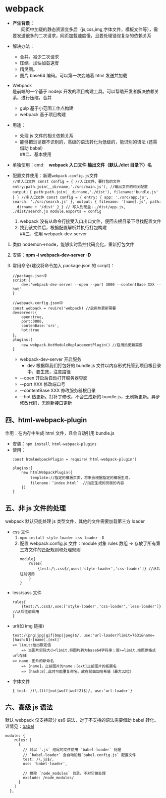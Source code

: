 # webpack

- **产生背景：**  
  　　网页中加载的静态资源变多后（js,css,img,字体文件，模板文件等），需要发送很多的二次请求，网页加载速度慢，且要处理错综复杂的依赖关系
- 解决办法：
  - 合并。减少二次请求
  - 压缩。加快加载速度
  - 精灵图。
  - 图片 base64 编码。可以第一次变随着 html 发送并加载
- Webpack  
  是前端的一个基于 nodejs 开发的项目构建工具。可以帮助开发者解决依赖关系，进行压缩，合并
  - gulp 基于小范围工作点构建
  - webpack 基于项目构建
- 用途：

  - 处理 js 文件的相关依赖关系
  - 能够把浏览器不识别的，高级的语法转化为低级的，能识别的语法 (还需借助 babal)  
    ##二、基本使用

- 单独使用：cmd:　**webpack 入口文件 输出文件（默认./dict 目录下）名**
- 配置文件使用：新建`webpack.config.js`文件  
   `//单入口文件 const config = { //入口文件，要打包的文件 entry:path.join(__dirname,'./src/main.js'), //输出文件的相关配置 output：{ path:path.join(__dirname,'./dist'), filename:'bundle.js' } } //多入口文件 const config = { entry: { app: './src/app.js', search: './src/search.js' }, output: { filename: '[name].js', path: __dirname + '/dist' } } // 写入到硬盘：./dist/app.js, ./dist/search.js module.exports = config`  
   1. webpack 没有从命令行接受入口出口文件，便回去根目录下寻找配置文件  
   2. 找到该文件后，根据配置解析并执行打包构建  
  ##三、使用 webpack-dev-server

1. 类似 nodemon=>node，能够实时监控代码变化，重新打包文件
2. 安装：**npm -i webpack-dev-server -D**
3. 常用命令(建议将命令加入 package.json 的 script)：

   ```
   //package.json中
   script:{
       dev:'webpack-dev-server --open --port 3000 --contentBase XXX --hot'
   }

   //webpack.config.json中
   const webpack = reuire('webpack) //启用热更新需要
   devserver:{
       open:true,
       port:3000,
       contenBase:'src',
       hot:true
   }，
   plugins:[
       new webpack.HotModuleReplacementPlugin() //启用热更新需要
   ]
   ```

   - webpack-dev-server 开启服务
     - dev 根据帮我们打包好的 bundle.js 文件以内存形式托管到项目根目录中，要生效，注意路径
   - --open 开启后自动打开服务器界面
   - --port XXX 修改端口号
   - --contentBase XXX 修改服务器根目录
   - --hot 热更新。打补丁修改，不会生成新的 bundle.js，无刷新更新。异步修改代码，无刷新接口更新

## 四、html-webpack-plugin

作用：在内存中生成 html 文件，且会自动引用 bundle.js

- 安装：`npm install html-webpack-plugins`
- 使用：
  ```
  const htmlWebpackPlugin = require('html-webpack-plugin')

  plugins:[
      new htmlWebpackPlugin({
          template://指定的模板页面，将来会根据指定的模板生成，
          filename：‘index.html’  //指定生成的页面的内容
      })
  ]
  ```

## 五、非 js 文件的处理

webpack 默认只能处理 js 类型文件，其他的文件需要加载第三方 loader

- css 文件
  1. `npm install style-loader css-loader -D`
  2. 配置 webpack.config.js 文件：module 对象 rules 数组 => 存放了所有第三方文件的匹配规则和处理规则
     ```
     module{
         rules{
             {test:/\.css$/,use:['style-loader','css-loader']} //从后往前调用
         }
     }
     ```
- less/sass 文件
  ```
  rules{
      {test:/\.css$/,use:['style-loader','css-loader','less-loader']} //从后往前调用
  }
  ```
- url(如 img 链接)
  ```
  test:/(png|jpg|gif|bmp|jpeg)$/, use:'url-loader?limit=7631&name=[hash:8]-[name].[ext]'
  => limit:给出限定值
      => 当图片实际大小<limit,将图片转为base64字符串；若>=limit,按照原格式url存储
  => name：图片的新命名
      => [name]，之前图片的name；[ext]之前图片的拓展名
      => [hash:8],此时可能重复命名。故在前面加哈希值（最大32位）
  ```
- 字体文件
  ```
  { test: /(\.(ttf|eot|woff|woff2)$)/, use:'url-loader'}
  ```

## 六、高级 js 语法

默认 webpack 仅支持部分 es6 语法，对于不支持的语法需要借助 babel 转化。详情见：[babel](./babel.md)

```
module: {
    rules: [
      {
        // 对以 `.js` 结尾的文件使用 `babel-loader` 处理
        // `babel-loader` 会自动加载`babel.config.js` 配置文件
        test: /\.js$/,
        use: 'babel-loader',

        // 排除 `node_modules` 目录，不对它做处理
        exclude: /node_modules/
      }
    ]
  },
```
